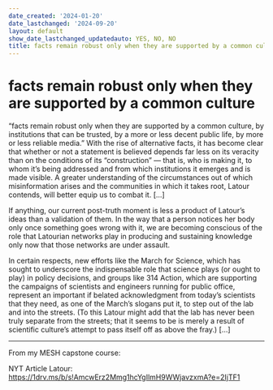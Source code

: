 ```yaml
---
date_created: '2024-01-20'
date_lastchanged: '2024-09-20'
layout: default
show_date_lastchanged_updatedauto: YES, NO, NO
title: facts remain robust only when they are supported by a common culture
---
```

# facts remain robust only when they are supported by a common culture

“facts remain robust only when they are supported by a common culture, by institutions that can be trusted, by a more or less decent public life, by more or less reliable media.” With the rise of alternative facts, it has become clear that whether or not a statement is believed depends far less on its veracity than on the conditions of its “construction” — that is, who is making it, to whom it’s being addressed and from which institutions it emerges and is made visible. A greater understanding of the circumstances out of which misinformation arises and the communities in which it takes root, Latour contends, will better equip us to combat it. [...]

 If anything, our current post-truth moment is less a product of Latour’s ideas than a validation of them. In the way that a person notices her body only once something goes wrong with it, we are becoming conscious of the role that Latourian networks play in producing and sustaining knowledge only now that those networks are under assault.
 
 In certain respects, new efforts like the March for Science, which has sought to underscore the indispensable role that science plays (or ought to play) in policy decisions, and groups like 314 Action, which are supporting the campaigns of scientists and engineers running for public office, represent an important if belated acknowledgment from today’s scientists that they need, as one of the March’s slogans put it, to step out of the lab and into the streets. (To this Latour might add that the lab has never been truly separate from the streets; that it seems to be is merely a result of scientific culture’s attempt to pass itself off as above the fray.) [...]

__________
From my MESH capstone course:

NYT Article Latour: https://1drv.ms/b/s!AmcwErz2Mmg1hcYgIlmH9WWjavzxmA?e=2IjTF1